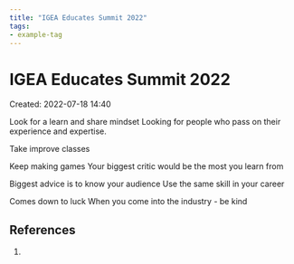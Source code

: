 ```yaml
---
title: "IGEA Educates Summit 2022"
tags:
- example-tag
---
```


# IGEA Educates Summit 2022
Created: 2022-07-18 14:40  

Look for a learn and share mindset
Looking for people who pass on their experience and expertise.

Take improve classes

Keep making games
Your biggest critic would be the most you learn from

Biggest advice is to know your audience
Use the same skill in your career

Comes down to luck
When you come into the industry - be kind



## References
1. 